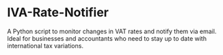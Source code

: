 # IVA-Rate-Notifier
A Python script to monitor changes in VAT rates and notify them via email. Ideal for businesses and accountants who need to stay up to date with international tax variations.
